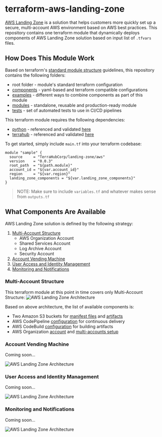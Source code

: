 # terraform-aws-landing-zone
[AWS Landing Zone](https://aws.amazon.com/solutions/aws-landing-zone/) is
a solution that helps customers more quickly set up a secure, multi-account
AWS environment based on AWS best practices. This repository contains one
terraform module that dynamically deploys components of AWS Landing Zone
solution based on input list of `.tfvars` files.


## How Does This Module Work
Based on terraform's [standard module structure](https://www.terraform.io/docs/modules/index.html#standard-module-structure)
guidelines, this repository contains the following folders:
* root folder - module's standard terraform configuration
* [components](https://github.com/TerraHubCorp/terraform-aws-landing-zone/tree/master/components) - yaml-based and terraform compatible configurations
* [examples](https://github.com/TerraHubCorp/terraform-aws-landing-zone/tree/master/examples) - different ways to combine components as part of this module
* [modules](https://github.com/TerraHubCorp/terraform-aws-landing-zone/tree/master/modules) - standalone, reusable and production-ready module
* [tests](https://github.com/TerraHubCorp/terraform-aws-landing-zone/tree/master/tests) - set of automated tests to use in CI/CD pipelines

This terraform module requires the following dependencies:
* [python](https://www.python.org) - referenced and validated [here](./modules/landing_zone/scripts/apply.sh#L22)
* [terrahub](https://www.npmjs.com/package/terrahub) - referenced and validated [here](./modules/landing_zone/scripts/apply.sh#L21)

To get started, simply include `main.tf` into your terraform codebase:
```hcl
module "sample" {
  source     = "TerraHubCorp/landing-zone/aws"
  version    = "0.0.3"
  root_path  = "${path.module}"
  account_id = "${var.account_id}"
  region     = "${var.region}"
  landing_zone_components = "${var.landing_zone_components}"
}
```
> NOTE: Make sure to include `variables.tf` and whatever makes sense from `outputs.tf`


## What Components Are Available
AWS Landing Zone solution is defined by the following strategy:
1. [Multi-Account Structure](#multi-account-structure)
    * AWS Organization Account
    * Shared Services Account
    * Log Archive Account
    * Security Account
2. [Account Vending Machine](#account-vending-machine)
3. [User Access and Identity Management](#user-access-and-identity-management)
4. [Monitoring and Notifications](#monitoring-and-notifications)

### Multi-Account Structure
This terraform module at this point in time covers only Multi-Account Structure:
![AWS Landing Zone Architecture](https://github.com/TerraHubCorp/terraform-aws-landing-zone/raw/master/docs/aws-landing-zone-architecture.png)

Based on above architecture, the list of available components is:
* Two Amazon S3 buckets for [manifest files](https://github.com/TerraHubCorp/terraform-aws-landing-zone/tree/master/components/landing_zone_pipeline_s3_bucket/.terrahub.yml#L12) and [artifacts](https://github.com/TerraHubCorp/terraform-aws-landing-zone/tree/master/components/landing_zone_pipeline_artifact_s3_bucket/.terrahub.yml#L12)
* AWS CodePipeline [configuration](https://github.com/TerraHubCorp/terraform-aws-landing-zone/tree/master/components/landing_zone_code_pipeline/.terrahub.yml#L39) for continuous delivery
* AWS CodeBuild [configuration](https://github.com/TerraHubCorp/terraform-aws-landing-zone/tree/master/components/landing_zone_code_build/.terrahub.yml#L27) for building artifacts
* AWS Organization [account](https://github.com/TerraHubCorp/terraform-aws-landing-zone/tree/master/components/landing_zone_organization/.terrahub.yml#L12) and [multi-accounts setup](https://github.com/TerraHubCorp/terraform-aws-landing-zone/tree/master/components/landing_zone_organization_accounts/.terrahub.yml#L21)

### Account Vending Machine
Coming soon...

![AWS Landing Zone Architecture](https://github.com/TerraHubCorp/terraform-aws-landing-zone/raw/master/docs/aws-landing-zone-account-vending-machine.png)

### User Access and Identity Management
Coming soon...

![AWS Landing Zone Architecture](https://github.com/TerraHubCorp/terraform-aws-landing-zone/raw/master/docs/aws-landing-zone-user-access.png)

### Monitoring and Notifications
Coming soon...

![AWS Landing Zone Architecture](https://github.com/TerraHubCorp/terraform-aws-landing-zone/raw/master/docs/aws-landing-zone-notifications.png)
